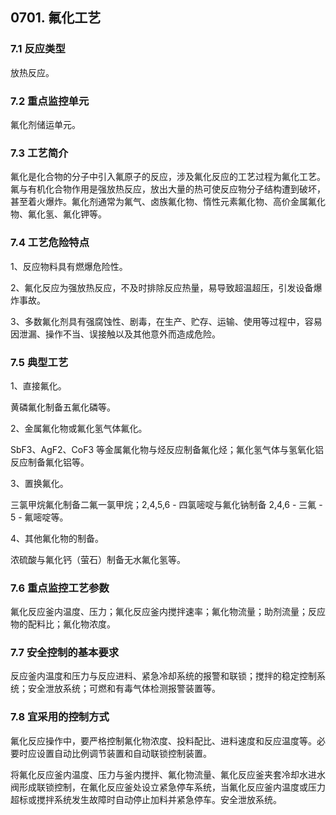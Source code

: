 ## 0701. 氟化工艺

### 7.1 反应类型

放热反应。

### 7.2 重点监控单元

氟化剂储运单元。

### 7.3 工艺简介

氟化是化合物的分子中引入氟原子的反应，涉及氟化反应的工艺过程为氟化工艺。氟与有机化合物作用是强放热反应，放出大量的热可使反应物分子结构遭到破坏，甚至着火爆炸。氟化剂通常为氟气、卤族氟化物、惰性元素氟化物、高价金属氟化物、氟化氢、氟化钾等。

### 7.4 工艺危险特点

1、反应物料具有燃爆危险性。

2、氟化反应为强放热反应，不及时排除反应热量，易导致超温超压，引发设备爆炸事故。

3、多数氟化剂具有强腐蚀性、剧毒，在生产、贮存、运输、使用等过程中，容易因泄漏、操作不当、误接触以及其他意外而造成危险。

### 7.5 典型工艺

1、直接氟化。

黄磷氟化制备五氟化磷等。

2、金属氟化物或氟化氢气体氟化。

SbF3、AgF2、CoF3 等金属氟化物与烃反应制备氟化烃；氟化氢气体与氢氧化铝反应制备氟化铝等。

3、置换氟化。

三氯甲烷氟化制备二氟一氯甲烷；2,4,5,6 - 四氯嘧啶与氟化钠制备 2,4,6 - 三氟 - 5 - 氟嘧啶等。

4、其他氟化物的制备。

浓硫酸与氟化钙（萤石）制备无水氟化氢等。

### 7.6 重点监控工艺参数

氟化反应釜内温度、压力；氟化反应釜内搅拌速率；氟化物流量；助剂流量；反应物的配料比；氟化物浓度。

### 7.7 安全控制的基本要求

反应釜内温度和压力与反应进料、紧急冷却系统的报警和联锁；搅拌的稳定控制系统；安全泄放系统；可燃和有毒气体检测报警装置等。

### 7.8 宜采用的控制方式

氟化反应操作中，要严格控制氟化物浓度、投料配比、进料速度和反应温度等。必要时应设置自动比例调节装置和自动联锁控制装置。

将氟化反应釜内温度、压力与釜内搅拌、氟化物流量、氟化反应釜夹套冷却水进水阀形成联锁控制，在氟化反应釜处设立紧急停车系统，当氟化反应釜内温度或压力超标或搅拌系统发生故障时自动停止加料并紧急停车。安全泄放系统。